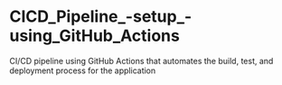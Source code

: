 # CICD_Pipeline_-setup_-using_GitHub_Actions
CI/CD pipeline using GitHub Actions that automates the build, test, and deployment process for the application
